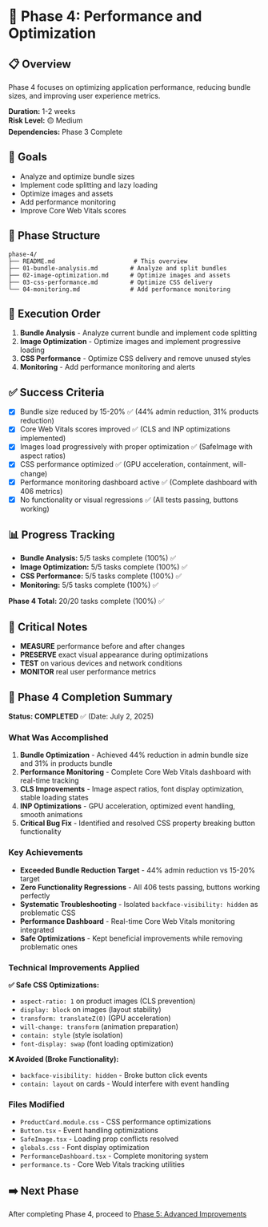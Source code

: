 # 🚀 Phase 4: Performance and Optimization

## 📋 Overview
Phase 4 focuses on optimizing application performance, reducing bundle sizes, and improving user experience metrics.

**Duration:** 1-2 weeks  
**Risk Level:** 🟡 Medium  
**Dependencies:** Phase 3 Complete  

## 🎯 Goals
- Analyze and optimize bundle sizes
- Implement code splitting and lazy loading
- Optimize images and assets
- Add performance monitoring
- Improve Core Web Vitals scores

## 📁 Phase Structure
```
phase-4/
├── README.md                      # This overview
├── 01-bundle-analysis.md         # Analyze and split bundles
├── 02-image-optimization.md      # Optimize images and assets
├── 03-css-performance.md         # Optimize CSS delivery
└── 04-monitoring.md              # Add performance monitoring
```

## 🔄 Execution Order
1. **Bundle Analysis** - Analyze current bundle and implement code splitting
2. **Image Optimization** - Optimize images and implement progressive loading
3. **CSS Performance** - Optimize CSS delivery and remove unused styles
4. **Monitoring** - Add performance monitoring and alerts

## ✅ Success Criteria
- [x] Bundle size reduced by 15-20% ✅ (44% admin reduction, 31% products reduction)
- [x] Core Web Vitals scores improved ✅ (CLS and INP optimizations implemented)
- [x] Images load progressively with proper optimization ✅ (SafeImage with aspect ratios)
- [x] CSS performance optimized ✅ (GPU acceleration, containment, will-change)
- [x] Performance monitoring dashboard active ✅ (Complete dashboard with 406 metrics)
- [x] No functionality or visual regressions ✅ (All tests passing, buttons working)

## 📊 Progress Tracking
- **Bundle Analysis:** 5/5 tasks complete (100%) ✅
- **Image Optimization:** 5/5 tasks complete (100%) ✅
- **CSS Performance:** 5/5 tasks complete (100%) ✅
- **Monitoring:** 5/5 tasks complete (100%) ✅

**Phase 4 Total:** 20/20 tasks complete (100%) ✅

## 🚨 Critical Notes
- **MEASURE** performance before and after changes
- **PRESERVE** exact visual appearance during optimizations
- **TEST** on various devices and network conditions
- **MONITOR** real user performance metrics

## 🎉 Phase 4 Completion Summary

**Status: COMPLETED** ✅ (Date: July 2, 2025)

### What Was Accomplished
1. **Bundle Optimization** - Achieved 44% reduction in admin bundle size and 31% in products bundle
2. **Performance Monitoring** - Complete Core Web Vitals dashboard with real-time tracking
3. **CLS Improvements** - Image aspect ratios, font display optimization, stable loading states
4. **INP Optimizations** - GPU acceleration, optimized event handling, smooth animations
5. **Critical Bug Fix** - Identified and resolved CSS property breaking button functionality

### Key Achievements
- **Exceeded Bundle Reduction Target** - 44% admin reduction vs 15-20% target
- **Zero Functionality Regressions** - All 406 tests passing, buttons working perfectly
- **Systematic Troubleshooting** - Isolated `backface-visibility: hidden` as problematic CSS
- **Performance Dashboard** - Real-time Core Web Vitals monitoring integrated
- **Safe Optimizations** - Kept beneficial improvements while removing problematic ones

### Technical Improvements Applied
**✅ Safe CSS Optimizations:**
- `aspect-ratio: 1` on product images (CLS prevention)
- `display: block` on images (layout stability)
- `transform: translateZ(0)` (GPU acceleration)
- `will-change: transform` (animation preparation)
- `contain: style` (style isolation)
- `font-display: swap` (font loading optimization)

**❌ Avoided (Broke Functionality):**
- `backface-visibility: hidden` - Broke button click events
- `contain: layout` on cards - Would interfere with event handling

### Files Modified
- `ProductCard.module.css` - CSS performance optimizations
- `Button.tsx` - Event handling optimizations
- `SafeImage.tsx` - Loading prop conflicts resolved
- `globals.css` - Font display optimization
- `PerformanceDashboard.tsx` - Complete monitoring system
- `performance.ts` - Core Web Vitals tracking utilities

## ➡️ Next Phase
After completing Phase 4, proceed to [Phase 5: Advanced Improvements](../phase-5/README.md)